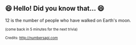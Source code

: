 ## 😄 Hello! Did you know that... 😄
12 is the number of people who have walked on Earth's moon.

<sup>(come back in 5 minutes for the next trivia)</sup>


<sup>Credits: http://numbersapi.com</sup>
